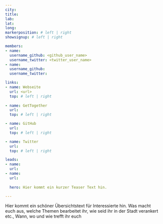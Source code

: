 ```yaml
---
city: 
title:
lab: 
lat: 
long:
markerposition: # left | right
showsignup: # left | right

members:
- name: 
  username_github: <github_user_name>
  username_twitter: <twitter_user_name>
- name: 
  username_github:
  username_twitter:

links:
- name: Webseite
  url: <url>
  top: # left | right
  
- name: GetTogether
  url:
  top: # left | right

- name: GitHub
  url: 
  top: # left | right

- name: Twitter
  url: 
  top: # left | right

leads:
- name:
  url: 
- name: 
  url:
  
  hero: Hier kommt ein kurzer Teaser Text hin.
  
---
```


Hier kommt ein schöner Übersichtstext für Interessierte hin. Was macht euch aus, welche Themen bearbeitet ihr, wie seid ihr in der Stadt verankert etc., Wann, wo und wie trefft ihr euch
